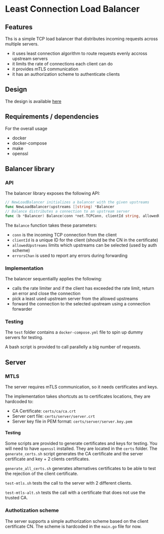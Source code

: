 # Least Connection Load Balancer

## Features
Ths is a simple TCP load balancer that distributes incoming requests across multiple servers.
- it uses least connection algorithm to route requests evenly accross upstream servers
- it limits the rate of connections each client can do
- it provides mTLS communication
- it has an authorization scheme to authenticate clients

## Design
The design is available [here](design/design.md)
## Requirements / dependencies
For the overall usage
- docker
- docker-compose
- make
- openssl

## Balancer library
### API
The balancer library exposes the following API:
```go
// NewLoadBalancer initializes a balancer with the given upstreams
func NewLoadBalancer(upstreams []string) *Balancer
// Balance distributes a connection to an upstream server
func (b *Balancer) Balance(conn *net.TCPConn, clientId string, allowedUpstreams []string, errorsChan chan []error) error
```
The `Balance` function takes these parameters:
- `conn` is the incoming TCP connection from the client
- `clientId` is a unique ID for the client (should be the CN in the certificate)
- `allowedUpstreams` limits which upstreams can be selected (used by auth scheme)
- `errorsChan` is used to report any errors during forwarding

### Implementation
The balancer sequentiallly applies the following:
- calls the rate limiter and if the client has exceeded the rate limit, return an error and close the connection
- pick a least used upstream server from the allowed upstreams
- forward the connection to the selected upstream using a connection forwarder

### Testing
The `test` folder contains a `docker-compose.yml` file to spin up dummy servers for testing.

A bash script is provided to call parallelly a big number of requests.

## Server

### MTLS
The server requires mTLS communication, so it needs certificates and keys.

The implementation takes shortcuts as to certificates locations, they are hardcoded to:
- CA Certificate: `certs/ca/ca.crt`
- Server cert file: `certs/server/server.crt`
- Server key file in PEM format:  `certs/server/server.key.pem`

#### Testing
Some scripts are provided to generate certificates and keys for testing. You will need to have `openssl` installed. They are located in the `certs` folder.
The `generate_certs.sh` script generates the CA certificate and the server certificate and key + 2 clients certificates. 

`generate_all_certs.sh` generates alternatives certificates to be able to test the rejection of the client certificate.

`test-mtls.sh` tests the call to the server with 2 different clients.

`test-mtls-alt.sh` tests the call with a certificate that does not use the trusted CA.

### Authotization scheme
The server supports a simple authorization scheme based on the client certificate CN.
The scheme is hardcoded in the `main.go` file for now.

